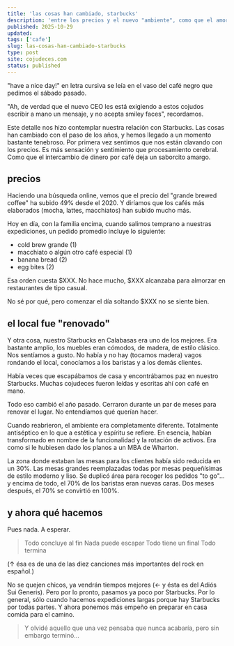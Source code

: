```yaml
---
title: 'las cosas han cambiado, starbucks'
description: 'entre los precios y el nuevo "ambiente", como que el amor se va apagando'
published: 2025-10-29 
updated: 
tags: ['cafe'] 
slug: las-cosas-han-cambiado-starbucks
type: post
site: cojudeces.com
status: published
---
```

"have a nice day!" en letra cursiva se leía en el vaso del café negro que pedimos el sábado pasado.

"Ah, de verdad que el nuevo CEO les está exigiendo a estos cojudos escribir a mano un mensaje, y no acepta smiley faces", recordamos.

Este detalle nos hizo contemplar nuestra relación con Starbucks. Las cosas han cambiado con el paso de los años, y hemos llegado a un momento bastante tenebroso. Por primera vez sentimos que nos están clavando con los precios. Es más sensación y sentimiento que procesamiento cerebral. Como que el intercambio de dinero por café deja un saborcito amargo.

## precios
Haciendo una búsqueda online, vemos que el precio del "grande brewed coffee" ha subido 49% desde el 2020. Y diríamos que los cafés más elaborados (mocha, lattes, macchiatos) han subido mucho más.

Hoy en día, con la familia encima, cuando salimos temprano a nuestras expediciones, un pedido promedio incluye lo siguiente:
- cold brew grande (1)
- macchiato o algún otro café especial (1)
- banana bread (2)
- egg bites (2)

Esa orden cuesta $XXX. No hace mucho, $XXX alcanzaba para almorzar en restaurantes de tipo casual.

No sé por qué, pero comenzar el día soltando $XXX no se siente bien.

## el local fue "renovado"
Y otra cosa, nuestro Starbucks en Calabasas era uno de los mejores. Era bastante amplio, los muebles eran cómodos, de madera, de estilo clásico. Nos sentíamos a gusto. No había y no hay (tocamos madera) vagos rondando el local, conocíamos a los baristas y a los demás clientes.

Había veces que escapábamos de casa y encontrábamos paz en nuestro Starbucks. Muchas cojudeces fueron leídas y escritas ahí con café en mano.

Todo eso cambió el año pasado. Cerraron durante un par de meses para renovar el lugar. No entendíamos qué querían hacer.

Cuando reabrieron, el ambiente era completamente diferente. Totalmente antiséptico en lo que a estética y espíritu se refiere. En esencia, habían transformado en nombre de la funcionalidad y la rotación de activos. Era como si le hubiesen dado los planos a un MBA de Wharton.

La zona donde estaban las mesas para los clientes había sido reducida en un 30%. Las mesas grandes reemplazadas todas por mesas pequeñísimas de estilo moderno y liso. Se duplicó área para recoger los pedidos "to go"... y encima de todo, el 70% de los baristas eran nuevas caras. Dos meses después, el 70% se convirtió en 100%.

## y ahora qué hacemos
Pues nada. A esperar.

> Todo concluye al fin
> Nada puede escapar
> Todo tiene un final
> Todo termina

(↑ ésa es de una de las diez canciones más importantes del rock en español.)

No se quejen chicos, ya vendrán tiempos mejores (← y ésta es del Adiós Sui Generis). Pero por lo pronto, pasamos ya poco por Starbucks. Por lo general, sólo cuando hacemos expediciones largas porque hay Starbucks por todas partes. Y ahora ponemos más empeño en preparar en casa comida para el camino. 

> Y olvidé aquello que una vez pensaba que nunca acabaría, pero sin embargo terminó...

